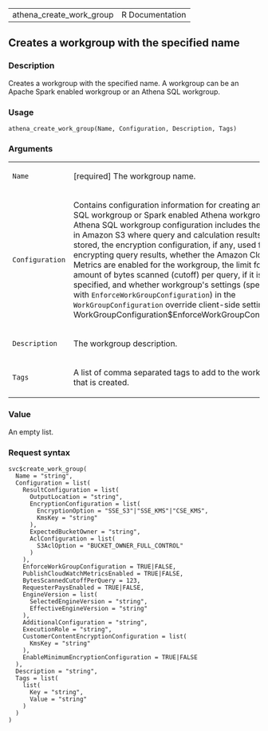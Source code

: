 <table style="width: 100%;">
<tbody>
<tr class="odd">
<td>athena_create_work_group</td>
<td style="text-align: right;">R Documentation</td>
</tr>
</tbody>
</table>

## Creates a workgroup with the specified name

### Description

Creates a workgroup with the specified name. A workgroup can be an
Apache Spark enabled workgroup or an Athena SQL workgroup.

### Usage

    athena_create_work_group(Name, Configuration, Description, Tags)

### Arguments

<table>
<colgroup>
<col style="width: 35%" />
<col style="width: 65%" />
</colgroup>
<tbody>
<tr class="odd">
<td><code id="athena_create_work_group_:_Name">Name</code></td>
<td><p>[required] The workgroup name.</p></td>
</tr>
<tr class="even">
<td><code
id="athena_create_work_group_:_Configuration">Configuration</code></td>
<td><p>Contains configuration information for creating an Athena SQL
workgroup or Spark enabled Athena workgroup. Athena SQL workgroup
configuration includes the location in Amazon S3 where query and
calculation results are stored, the encryption configuration, if any,
used for encrypting query results, whether the Amazon CloudWatch Metrics
are enabled for the workgroup, the limit for the amount of bytes scanned
(cutoff) per query, if it is specified, and whether workgroup's settings
(specified with <code>EnforceWorkGroupConfiguration</code>) in the
<code>WorkGroupConfiguration</code> override client-side settings. See
WorkGroupConfiguration$EnforceWorkGroupConfiguration.</p></td>
</tr>
<tr class="odd">
<td><code
id="athena_create_work_group_:_Description">Description</code></td>
<td><p>The workgroup description.</p></td>
</tr>
<tr class="even">
<td><code id="athena_create_work_group_:_Tags">Tags</code></td>
<td><p>A list of comma separated tags to add to the workgroup that is
created.</p></td>
</tr>
</tbody>
</table>

### Value

An empty list.

### Request syntax

    svc$create_work_group(
      Name = "string",
      Configuration = list(
        ResultConfiguration = list(
          OutputLocation = "string",
          EncryptionConfiguration = list(
            EncryptionOption = "SSE_S3"|"SSE_KMS"|"CSE_KMS",
            KmsKey = "string"
          ),
          ExpectedBucketOwner = "string",
          AclConfiguration = list(
            S3AclOption = "BUCKET_OWNER_FULL_CONTROL"
          )
        ),
        EnforceWorkGroupConfiguration = TRUE|FALSE,
        PublishCloudWatchMetricsEnabled = TRUE|FALSE,
        BytesScannedCutoffPerQuery = 123,
        RequesterPaysEnabled = TRUE|FALSE,
        EngineVersion = list(
          SelectedEngineVersion = "string",
          EffectiveEngineVersion = "string"
        ),
        AdditionalConfiguration = "string",
        ExecutionRole = "string",
        CustomerContentEncryptionConfiguration = list(
          KmsKey = "string"
        ),
        EnableMinimumEncryptionConfiguration = TRUE|FALSE
      ),
      Description = "string",
      Tags = list(
        list(
          Key = "string",
          Value = "string"
        )
      )
    )

